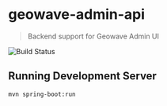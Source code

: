 # geowave-admin-api

> Backend support for Geowave Admin UI

![Build Status](https://camo.githubusercontent.com/3173e6b0c5afad8e0501c0ee611e19690e6207ef/68747470733a2f2f6a656e6b696e732e61646d696e2d75692e67656f776176652d6c656f6e652d74656d706465762e6e65742f6275696c645374617475732f69636f6e3f6a6f623d67656f776176652d61646d696e2d617069)

## Running Development Server

```
mvn spring-boot:run
```
